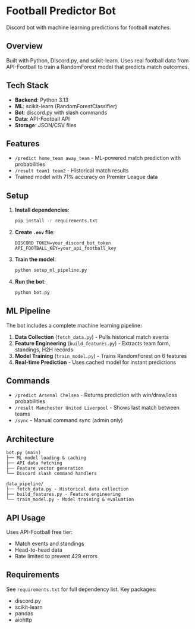 # Football Predictor Bot

Discord bot with machine learning predictions for football matches.

## Overview

Built with Python, Discord.py, and scikit-learn. Uses real football data from API-Football to train a RandomForest model that predicts match outcomes.

## Tech Stack

- **Backend**: Python 3.13
- **ML**: scikit-learn (RandomForestClassifier)
- **Bot**: discord.py with slash commands
- **Data**: API-Football API
- **Storage**: JSON/CSV files

## Features

- `/predict home_team away_team` - ML-powered match prediction with probabilities
- `/result team1 team2` - Historical match results
- Trained model with 71% accuracy on Premier League data

## Setup

1. **Install dependencies**:
   ```bash
   pip install -r requirements.txt
   ```

2. **Create `.env` file**:
   ```
   DISCORD_TOKEN=your_discord_bot_token
   API_FOOTBALL_KEY=your_api_football_key
   ```

3. **Train the model**:
   ```bash
   python setup_ml_pipeline.py
   ```

4. **Run the bot**:
   ```bash
   python bot.py
   ```

## ML Pipeline

The bot includes a complete machine learning pipeline:

1. **Data Collection** (`fetch_data.py`) - Pulls historical match events
2. **Feature Engineering** (`build_features.py`) - Extracts team form, standings, H2H records
3. **Model Training** (`train_model.py`) - Trains RandomForest on 6 features
4. **Real-time Prediction** - Uses cached model for instant predictions

## Commands

- `/predict Arsenal Chelsea` - Returns prediction with win/draw/loss probabilities
- `/result Manchester United Liverpool` - Shows last match between teams
- `/sync` - Manual command sync (admin only)

## Architecture

```
bot.py (main)
├── ML model loading & caching
├── API data fetching
├── Feature vector generation
└── Discord slash command handlers

data_pipeline/
├── fetch_data.py - Historical data collection
├── build_features.py - Feature engineering
└── train_model.py - Model training & evaluation
```

## API Usage

Uses API-Football free tier:
- Match events and standings
- Head-to-head data
- Rate limited to prevent 429 errors

## Requirements

See `requirements.txt` for full dependency list. Key packages:
- discord.py
- scikit-learn
- pandas
- aiohttp